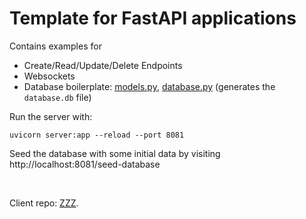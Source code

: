 # Template for FastAPI applications 

Contains examples for 
- Create/Read/Update/Delete Endpoints
- Websockets
- Database boilerplate: [models.py](https://github.com/Andreluss/YYY/blob/main/models.py), [database.py](https://github.com/Andreluss/YYY/blob/main/database.py) (generates the `database.db` file)

Run the server with:
``` 
uvicorn server:app --reload --port 8081
```

Seed the database with some initial data by visiting http://localhost:8081/seed-database


<br/>  

Client repo: [ZZZ](https://github.com/Andreluss/ZZZ).   

